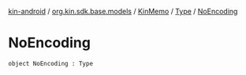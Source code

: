 [kin-android](../../../index.md) / [org.kin.sdk.base.models](../../index.md) / [KinMemo](../index.md) / [Type](index.md) / [NoEncoding](./-no-encoding.md)

# NoEncoding

`object NoEncoding : Type`